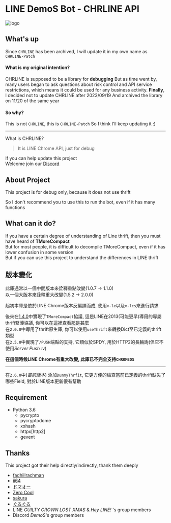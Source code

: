# LINE DemoS Bot - CHRLINE API

![logo](/examples/assets/logo.png)

## What's up
Since `CHRLINE` has been archived, I will update it in my own name as `CHRLINE-Patch`

#### What is my original intention?
CHRLINE is supposed to be a library for **debugging**
But as time went by, many users began to ask questions about risk control and API service restrictions, which means it could be used for any business activity.
**Finally**, I decided not to update CHRLINE after 2023/09/19
And archived the library on 11/20 of the same year

#### So why?
This is not `CHRLINE`, this is `CHRLINE-Patch`
So I think I'll keep updating it :)

---
What is CHRLINE?  
> It is LINE Chrome API, just for debug

If you can help update this project  
Welcome join our [Discord](https://discord.gg/vQrMbjA)

## About Project
This project is for debug only, because it does not use thrift

So I don't recommend you to use this to run the bot, even if it has many functions

## What can it do?
If you have a certain degree of understanding of Line thrift, then you must have heard of **TMoreCompact** \
But for most people, it is difficult to decompile TMoreCompact, even if it has lower confusion in some version \
But if you can use this project to understand the differences in LINE thrift

## 版本變化

此庫通常以一個中間版本來詮釋重點改變(1.0.7 -> 1.1.0)  
以一個大版本來詮釋重大改變(1.5.2 -> 2.0.0)

起初本庫是依於LINE Chrome版本反編譯而成, 使用`x-le`以及`x-lcs`來進行請求

後來在[1.4.0](https://github.com/DeachSword/CHRLINE/commit/d7d8430e74417a06c9ad159a5675b7787ec75c54)中實現了`TMoreCompact`協議, 這是LINE在2013(可能更早)導用的專屬thrift緊湊協議, 你可以在[這裡查看那是甚麼](/TMoreCompact.md)  
在`2.0.0`中導用了thrift原生庫, 你可以使用`useThrift`來轉換Dict至已定義的thrift類型  
在`2.5.0`中實現了`/PUSH`端點的支持, 它類似於SPDY, 用於HTTP2的長輪詢(但它不使用*Server Push* :v)  

**在這個時候LINE Chrome有重大改變, 此庫已不完全支持`CHROMEOS`**

---

在`2.6.0`中(*當前版本*) 添加`DummyThrfit`, 它更方便的檢查當前已定義的thrift缺失了哪些Field, 對於LINE版本更新很有幫助  

## Requirement

- Python 3.6
  - pycrypto
  - pycryptodome
  - xxhash
  - httpx[http2]
  - gevent

## Thanks

This project got their help directly/indirectly, thank them deeply

- [fadhiilrachman](https://github.com/fadhiilrachman)
- [ii64](https://github.com/ii64)
- [ドマオー](https://github.com/Dosugamea)
- [Zero Cool](https://github.com/crash-override404)
- [sakura](https://github.com/sakura-rip)
- [ぐるぐる](https://github.com/f0reachARR)
- LINE *GUILTY CROWN LOST XMAS* & *Hey LINE!* 's group members
- Discord *DemoS*'s group members
